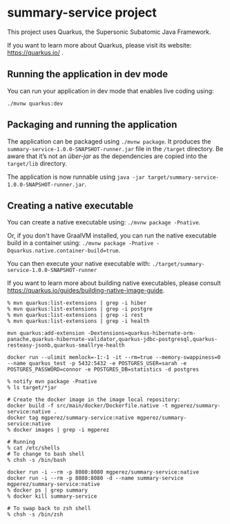 # summary-service project

This project uses Quarkus, the Supersonic Subatomic Java Framework.

If you want to learn more about Quarkus, please visit its website: https://quarkus.io/ .

## Running the application in dev mode

You can run your application in dev mode that enables live coding using:
```
./mvnw quarkus:dev
```

## Packaging and running the application

The application can be packaged using `./mvnw package`.
It produces the `summary-service-1.0.0-SNAPSHOT-runner.jar` file in the `/target` directory.
Be aware that it’s not an _über-jar_ as the dependencies are copied into the `target/lib` directory.

The application is now runnable using `java -jar target/summary-service-1.0.0-SNAPSHOT-runner.jar`.

## Creating a native executable

You can create a native executable using: `./mvnw package -Pnative`.

Or, if you don't have GraalVM installed, you can run the native executable build in a container using: `./mvnw package -Pnative -Dquarkus.native.container-build=true`.

You can then execute your native executable with: `./target/summary-service-1.0.0-SNAPSHOT-runner`

If you want to learn more about building native executables, please consult https://quarkus.io/guides/building-native-image-guide.

```
% mvn quarkus:list-extensions | grep -i hiber
% mvn quarkus:list-extensions | grep -i postgre
% mvn quarkus:list-extensions | grep -i rest
% mvn quarkus:list-extensions | grep -i health

mvn quarkus:add-extension -Dextensions=quarkus-hibernate-orm-panache,quarkus-hibernate-validator,quarkus-jdbc-postgresql,quarkus-resteasy-jsonb,quarkus-smallrye-health

docker run --ulimit memlock=-1:-1 -it --rm=true --memory-swappiness=0 --name quarkus_test -p 5432:5432 -e POSTGRES_USER=sarah -e POSTGRES_PASSWORD=connor -e POSTGRES_DB=statistics -d postgres

% notify mvn package -Pnative
% ls target/*jar

# Create the docker image in the image local repository:
docker build -f src/main/docker/Dockerfile.native -t mgperez/summary-service:native .
docker tag mgperez/summary-service:native mgperez/summary-service:native
% docker images | grep -i mgperez

# Running
% cat /etc/shells
# To change to bash shell
% chsh -s /bin/bash

docker run -i --rm -p 8080:8080 mgperez/summary-service:native
docker run -i --rm -p 8080:8080 -d --name summary-service mgperez/summary-service:native
% docker ps | grep summary
% docker kill summary-service

# To swap back to zsh shell
% chsh -s /bin/zsh
```